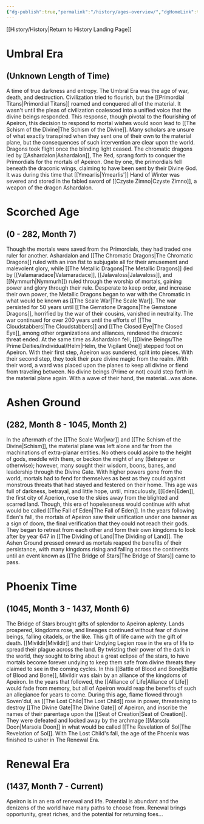 ```yaml
---
{"dg-publish":true,"permalink":"/history/ages-overview/","dgHomeLink":true,"dgPassFrontmatter":false}
---
```


[[History/History|Return to History Landing Page]]
# Umbral Era 
## (Unknown Length of Time)
A time of true darkness and entropy. The Umbral Era was the age of war, death, and destruction. Civilization tried to flourish, but the [[Primordial Titans|Primordial Titans]] roamed and conquered all of the material. It wasn't until the pleas of civilization coalesced into a unified voice that the divine beings responded. This response, though pivotal to the flourishing of Apeiron, this decision to respond to mortal wishes would soon lead to [[The Schism of the Divine|The Schism of the Divine]]. Many scholars are unsure of what exactly transpired when they sent one of their own to the material plane, but the consequences of such intervention are clear upon the world. Dragons took flight once the blinding light ceased. The chromatic dragons led by [[Ashardalon|Ashardalon]], The Red, sprang forth to conquer the Primordials for the mortals of Apeiron. One by one, the primordials fell beneath the draconic wings, claiming to have been sent by their Divine God. It was during this time that [[Ymearlis|Ymearlis']] Hand of Winter was severed and stored in the fabled sword of [[Czyste Zimno|Czyste Zimno]], a weapon of the dragon Ashardalon.
# Scorched Age 
## (0 - 282, Month 7)
Though the mortals were saved from the Primordials, they had traded one ruler for another. Ashardalon and [[The Chromatic Dragons|The Chromatic Dragons]] ruled with an iron fist to subjugate all for their amusement and malevolent glory, while [[The Metallic Dragons|The Metallic Dragons]] (led by [[Valamaradace|Valamaradace]], [[Jalavaloss|Jalavaloss]], and [[Nymmurh|Nymmurh]]) ruled through the worship of mortals, gaining power and glory through their rule. Desperate to keep order, and increase their own power, the Metallic Dragons began to war with the Chromatic in what would be known as [[The Scale War|The Scale War]]. The war persisted for 50 years until [[The Gemstone Dragons|The Gemstone Dragons]], horrified by the war of their cousins, vanished in neutrality. The war continued for over 200 years until the efforts of [[The Cloudstabbers|The Cloudstabbers]] and [[The Closed Eye|The Closed Eye]], among other organizations and alliances, rendered the draconic threat ended. At the same time as Ashardalon fell, [[Divine Beings/The Prime Deities/Individual/Helm|Helm, the Vigilant One]] stepped foot on Apeiron. With their first step, Apeiron was sundered, split into pieces. With their second step, they took their pure divine magic from the realm. With their word, a ward was placed upon the planes to keep all divine or fiend from traveling between. No divine beings (Prime or not) could step forth in the material plane again. With a wave of their hand, the material...was alone. 
# Ashen Ground 
## (282, Month 8 - 1045, Month 2)
In the aftermath of the [[The Scale War|war]] and [[The Schism of the Divine|Schism]], the material plane was left alone and far from the machinations of extra-planar entities. No others could aspire to the height of gods, meddle with them, or beckon the might of any (Betrayer or otherwise); however, many sought their wisdom, boons, banes, and leadership through the Divine Gate. With higher powers gone from the world, mortals had to fend for themselves as best as they could against monstrous threats that had stayed and festered on their home. This age was full of darkness, betrayal, and little hope, until, miraculously, [[Eden|Eden]], the first city of Aperion, rose to the skies away from the blighted and scarred land. Though, this era of hopelessness would continue with what would be called [[The Fall of Eden|The Fall of Eden]]. In the years following Eden's fall, the mortals of Apeiron saw their unification under one banner as a sign of doom, the final verification that they could not reach their gods. They began to retreat from each other and form their own kingdoms to look after by year 647 in [[The Dividing of Land|The Dividing of Land]]. The Ashen Ground pressed onward as mortals reaped the benefits of their persistance, with many kingdoms rising and falling across the continents until an event known as [[The Bridge of Stars|The Bridge of Stars]] came to pass.
# Phoenix Time 
## (1045, Month 3 - 1437, Month 6)
The Bridge of Stars brought gifts of splendor to Apeiron aplenty. Lands prospered, kingdoms rose, and lineages continued without fear of divine beings, falling citadels, or the like. This gift of life came with the gift of death. [[Mivildir|Mivildir]] and their Undying Legion rose in the era of life to spread their plague across the land. By twisting their power of the dark in the world, they sought to bring about a great eclipse of the stars, to have mortals become forever undying to keep them safe from divine threats they claimed to see in the coming cycles. In this [[Battle of Blood and Bone|Battle of Blood and Bone]], Mivildir was slain by an alliance of the kingdoms of Apeiron. In the years that followed, the [[Alliance of Life|Alliance of Life]] would fade from memory, but all of Apeiron would reap the benefits of such an allegiance for years to come. During this age, flame flowed through Soven'dul, as [[The Lost Child|The Lost Child]] rose in power, threatening to destroy [[The Divine Gate|The Divine Gate]] of Apeiron, and inscribe the names of their parentage upon the [[Seat of Creation|Seat of Creation]]. They were defeated and locked away by the archmage [[Marsola Doon|Marsola Doon]] in what would be called [[The Revelation of Sol|The Revelation of Sol]]. With The Lost Child's fall, the age of the Phoenix was finished to usher in The Renewal Era.

# Renewal Era
## (1437, Month 7 - Current)
Apeiron is in an era of renewal and life. Potential is abundant and the denizens of the world have many paths to choose from. Renewal brings opportunity, great riches, and the potential for returning foes...